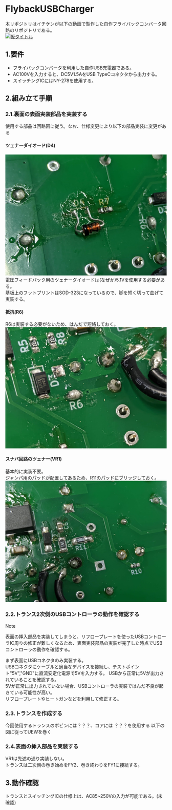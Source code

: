 # FlybackUSBCharger
本リポジトリはイチケンが以下の動画で製作した自作フライバックコンバータ回路のリポジトリである。  
[![仮タイトル](http://img.youtube.com/vi/動画ID/0.jpg)](https://www.youtube.com/watch?v=動画ID)  
## 1.要件
- フライバックコンバータを利用した自作USB充電器である。  
- AC100Vを入力すると、DC5V1.5AをUSB TypeCコネクタから出力する。  
- スイッチングICにはNY-278を使用する。  

## 2.組み立て手順
### 2.1.裏面の表面実装部品を実装する
使用する部品は回路図に従う。なお、仕様変更により以下の部品実装に変更がある  
#### ツェナーダイオード(D4)
![ツェナーダイオードの実装例](pic/Zener_5.1V.jpg)  
電圧フィードバック用のツェナーダイオードは(なぜか)5.1Vを使用する必要がある。  
基板上のフットプリントはSOD-323になっているので、脚を短く切って曲げて実装する。  
#### 抵抗(R6)
R6は実装する必要がないため、はんだで短絡しておく。  
![R6は実装不要](pic/R6.jpg)  
#### スナバ回路のツェナー(VR1)
基本的に実装不要。  
ジャンパ用のパッドが配置してあるため、R11のパッドにブリッジしておく。  
![VR1は実装不要](pic/R11.jpg)  

### 2.2.トランス2次側のUSBコントローラの動作を確認する
>[!NOTE]
>表面の挿入部品を実装してしまうと、リフロープレートを使ったUSBコントローラIC周りの修正が難しくなるため、表面実装部品の実装が完了した時点でUSBコントローラの動作を確認する。  

まず表面にUSBコネクタのみ実装する。  
USBコネクタにケーブルと適当なデバイスを接続し、テストポイント"5V","GND"に直流安定化電源で5Vを入力する。
USBから正常に5Vが出力されていることを確認する。  
5Vが正常に出力されていない場合、USBコントローラの実装ではんだ不良が起きている可能性が高い。  
リフロープレートやヒートガンなどを利用して修正する。

### 2.3.トランスを作成する
今回使用するトランスのボビンには？？？、コアには ？？？を使用する
以下の図に従ってUEWを巻く


### 2.4.表面の挿入部品を実装する
VR1は先述の通り実装しない。  
トランスは二次側の巻き始めをFY2、巻き終わりをFY1に接続する。

## 3.動作確認
トランスとスイッチングICの仕様上は、AC85~250Vの入力が可能である。(未確認)  


